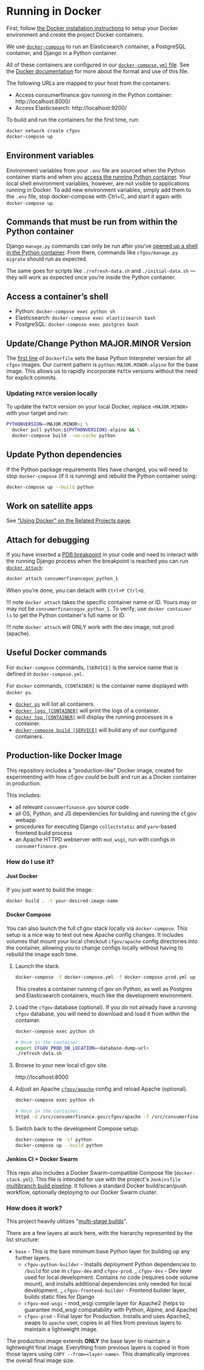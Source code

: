 # Running in Docker

First, follow
[the Docker installation instructions](../installation/#docker-based-installation)
to setup your Docker environment and create the project Docker containers.

We use [`docker-compose`](https://docs.docker.com/compose/reference/overview/)
to run an Elasticsearch container, a PostgreSQL container,
and Django in a Python container.

All of these containers are configured in our
[`docker-compose.yml` file](https://github.com/cfpb/consumerfinance.gov/blob/main/docker-compose.yml).
See the [Docker documentation](https://docs.docker.com/compose/compose-file/)
for more about the format and use of this file.

The following URLs are mapped to your host from the containers:

- Access consumerfinance.gov running in the Python container: http://localhost:8000/
- Access Elasticsearch: http://localhost:9200/

To build and run the containers for the first time, run:

```bash
docker network create cfgov
docker-compose up
```

## Environment variables

Environment variables from your `.env` file are sourced
when the Python container starts
and when you [access the running Python container](#access-a-containers-shell).
Your local shell environment variables, however,
are not visible to applications running in Docker.
To add new environment variables, simply add them to the `.env` file,
stop docker-compose with Ctrl+C,
and start it again with `docker-compose up`.

## Commands that must be run from within the Python container

Django `manage.py` commands can only be run after you've
[opened up a shell in the Python container](#access-a-containers-shell).
From there, commands like `cfgov/manage.py migrate` should run as expected.

The same goes for scripts like `./refresh-data.sh` and `./initial-data.sh` —
they will work as expected once you’re inside the Python container.

## Access a container’s shell

- Python: `docker-compose exec python sh`
- Elasticsearch: `docker-compose exec elasticsearch bash`
- PostgreSQL: `docker-compose exec postgres bash`

## Update/Change Python MAJOR.MINOR Version

The [first line](https://github.com/cfpb/consumerfinance.gov/tree/main/Dockerfile)
of `Dockerfile` sets the base Python Interpreter version for all `cfgov`
images. Our current pattern is `python:MAJOR.MINOR-alpine` for the base image.
This allows us to rapidly incorporate `PATCH` versions without the need
for explicit commits.

### Updating `PATCH` version locally

To update the `PATCH` version on your local Docker, replace `<MAJOR.MINOR>`
with your target and run:

```bash
PYTHONVERSION=<MAJOR.MINOR>; \
  docker pull python:${PYTHONVERSION}-alpine && \
  docker-compose build --no-cache python
```

## Update Python dependencies

If the Python package requirements files have changed,
you will need to stop `docker-compose` (if it is running)
and rebuild the Python container using:

```bash
docker-compose up --build python
```

## Work on satellite apps

See [“Using Docker” on the Related Projects page](../related-projects/#using-docker).

## Attach for debugging

If you have inserted a [PDB breakpoint](https://docs.python.org/3/library/pdb.html) in your code
and need to interact with the running Django process when the breakpoint is reached
you can run [`docker attach`](https://docs.docker.com/engine/reference/commandline/attach/):

```bash
docker attach consumerfinancegov_python_1
```

When you're done, you can detach with `Ctrl+P Ctrl+Q`.

!!! note
`docker attach` takes the specific container name or ID.
Yours may or may not be `consumerfinancegov_python_1`.
To verify, use `docker container ls`
to get the Python container's full name or ID.

!!! note
`docker attach` will ONLY work with the dev image, not prod (apache).

## Useful Docker commands

For `docker-compose` commands,
`[SERVICE]` is the service name that is defined in `docker-compose.yml`.

For `docker` commands, `[CONTAINER]` is the container name displayed with `docker ps`.

- [`docker ps`](https://docs.docker.com/engine/reference/commandline/ps/)
  will list all containers.
- [`docker logs [CONTAINER]`](https://docs.docker.com/engine/reference/commandline/logs/)
  will print the logs of a container.
- [`docker top [CONTAINER]`](https://docs.docker.com/engine/reference/commandline/top/)
  will display the running processes in a container.
- [`docker-compose build [SERVICE]`](https://docs.docker.com/compose/reference/build/)
  will build any of our configured containers.

## Production-like Docker Image

This repository includes a "production-like" Docker image, created for
experimenting with how cf.gov _could_ be built and run as a Docker
container in production.

This includes:

- all relevant `consumerfinance.gov` source code
- all OS, Python, and JS dependencies for building and running the cf.gov webapp
- procedures for executing Django `collectstatic` and `yarn`-based frontend build process
- an Apache HTTPD webserver with `mod_wsgi`, run with configs in `consumerfinance.gov`

### How do I use it?

#### Just Docker

If you just want to build the image:

```bash
docker build . -t your-desired-image-name
```

#### Docker Compose

You can also launch the full cf.gov stack locally via `docker-compose`. This setup is
a nice way to test out new Apache config changes. It includes volumes that mount your
local checkout `cfgov/apache` config directories into the container, allowing you to
change configs locally without having to rebuild the image each time.

1. Launch the stack.

   ```bash
   docker-compose -f docker-compose.yml -f docker-compose.prod.yml up --build
   ```

   This creates a container running cf.gov on Python, as well as
   Postgres and Elasticsearch containers, much like the development environment.

1. Load the `cfgov` database (optional). If you do not already have a running
   `cfgov` database, you will need to download and load it from within the container.

   ```bash
   docker-compose exec python sh

   # Once in the container...
   export CFGOV_PROD_DB_LOCATION=<database-dump-url>
   ./refresh-data.sh
   ```

1. Browse to your new local cf.gov site.

   http://localhost:8000

1. Adjust an Apache [`cfgov/apache`](https://github.com/cfpb/consumerfinance.gov/tree/main/cfgov/apache)
   config and reload Apache (optional).

   ```bash
   docker-compose exec python sh

   # Once in the container...
   httpd -d /src/consumerfinance.gov/cfgov/apache -f /src/consumerfinance.gov/cfgov/apache/conf/httpd.conf -k restart
   ```

1. Switch back to the development Compose setup.

   ```bash
   docker-compose rm -sf python
   docker-compose up --build python
   ```

#### Jenkins CI + Docker Swarm

This repo also includes a Docker Swarm-compatible Compose file
(`docker-stack.yml`).
This file is intended for use with the project's `Jenkinsfile`
[multibranch build pipeline](https://jenkins.io/doc/tutorials/build-a-multibranch-pipeline-project/).
It follows a standard Docker build/scan/push workflow,
optionally deploying to our Docker Swarm cluster.

### How does it work?

This project heavily utilizes
"[multi-stage builds](https://docs.docker.com/develop/develop-images/multistage-build/)".

There are a few layers at work here, with the hierarchy represented by the list structure:

- `base` - This is the bare minimum base Python layer for building up any further layers.
  - `cfgov-python-builder` - Installs deployment Python dependencies to `/build` for use
    in `cfgov-dev` and `cfgov-prod`.
    _ `cfgov-dev` - Dev layer used for local development. Contains no code
    (requires code volume mount), and installs additional dependencies only needed for local development.
    _ `cfgov-frontend-builder` - Frontend builder layer, builds static files for Django
  - `cfgov-mod-wsgi` - mod_wsgi compile layer for Apache2
    (helps to guarantee mod_wsgi compatability with Python, Alpine, and Apache)
  - `cfgov-prod` - Final layer for Production. Installs and uses Apache2,
    swaps to `apache` user, copies in all files from previous layers to maintain a lightweight image.

The production image extends **ONLY** the base layer to maintain a lightweight final image.
Everything from previous layers is copied in from those layers using `COPY --from=<layer-name>`.
This dramatically improves the overall final image size.
